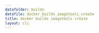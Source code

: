 ```yaml
---
datafolder: buildx
datafile: docker_buildx_imagetools_create
title: docker buildx imagetools create
layout: cli
---
```


<!--
This page is automatically generated from Docker's source code. If you want to
suggest a change to the text that appears here, open a ticket or pull request
in the source repository on GitHub:

https://github.com/docker/buildx
-->